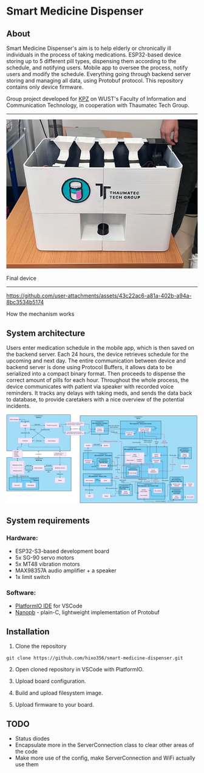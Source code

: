 # Smart Medicine Dispenser

## About

Smart Medicine Dispenser's aim is to help elderly or chronically ill individuals in the process of taking medications. ESP32-based device storing up to 5 different pill types, dispensing them according to the schedule, and notifying users. Mobile app to oversee the process, notify users and modify the schedule. Everything going through backend server storing and managing all data, using Protobuf protocol. This repository contains only device firmware.

Group project developed for [KPZ](https://kpz.pwr.edu.pl/) on WUST's Faculty of Information and Communication Technology, in cooperation with Thaumatec Tech Group.


-------------------------
![Device](images/device.png)

Final device

-------------------------
https://github.com/user-attachments/assets/43c22ac6-a81a-402b-a94a-8bc3534b5174

How the mechanism works

## System architecture

Users enter medication schedule in the mobile app, which is then saved on the backend server. Each 24 hours, the device retrieves schedule for the upcoming and next day. The entire communication between device and backend server is done using Protocol Buffers, it allows data to be serialized into a compact binary format. Then proceeds to dispense the correct amount of pills for each hour. Throughout the whole process, the device communicates with patient via speaker with recorded voice reminders. It tracks any delays with taking meds, and sends the data back to database, to provide caretakers with a nice overview of the potential incidents.

![System architecture](images/schema.png)

## System requirements

### Hardware:

* ESP32-S3-based development board
* 5x SG-90 servo motors
* 5x MT48 vibration motors
* MAX98357A audio amplifier + a speaker
* 1x limit switch

### Software:

* [PlatformIO IDE](https://platformio.org/) for VSCode
* [Nanopb](https://github.com/nanopb/nanopb) - plain-C, lightweight implementation of Protobuf

## Installation

1. Clone the repository

```
git clone https://github.com/hixo356/smart-medicine-dispenser.git
```

2. Open cloned repository in VSCode with PlatformIO.

3. Upload board configuration.

4. Build and upload filesystem image.

5. Upload firmware to your board.

## TODO

* Status diodes
* Encapsulate more in the ServerConnection class to clear other areas of the code
* Make more use of the config, make ServerConnection and WiFi actually use them
